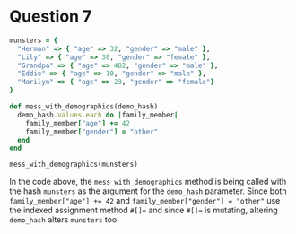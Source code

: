 # Question 7

```ruby
munsters = {
  "Herman" => { "age" => 32, "gender" => "male" },
  "Lily" => { "age" => 30, "gender" => "female" },
  "Grandpa" => { "age" => 402, "gender" => "male" },
  "Eddie" => { "age" => 10, "gender" => "male" },
  "Marilyn" => { "age" => 23, "gender" => "female"}
}

def mess_with_demographics(demo_hash)
  demo_hash.values.each do |family_member|
    family_member["age"] += 42
    family_member["gender"] = "other"
  end
end

mess_with_demographics(munsters)
```

In the code above, the `mess_with_demographics` method is being called with the hash `munsters` as the argument for the `demo_hash` parameter.
Since both `family_member["age"] += 42` and `family_member["gender"] = "other"` use the indexed assignment method `#[]=` and since `#[]=` is mutating, altering `demo_hash` alters `munsters` too.
